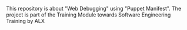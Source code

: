 This repository is about "Web Debugging" using "Puppet Manifest". The project is part of the Training Module towards Software Engineering Training by ALX
